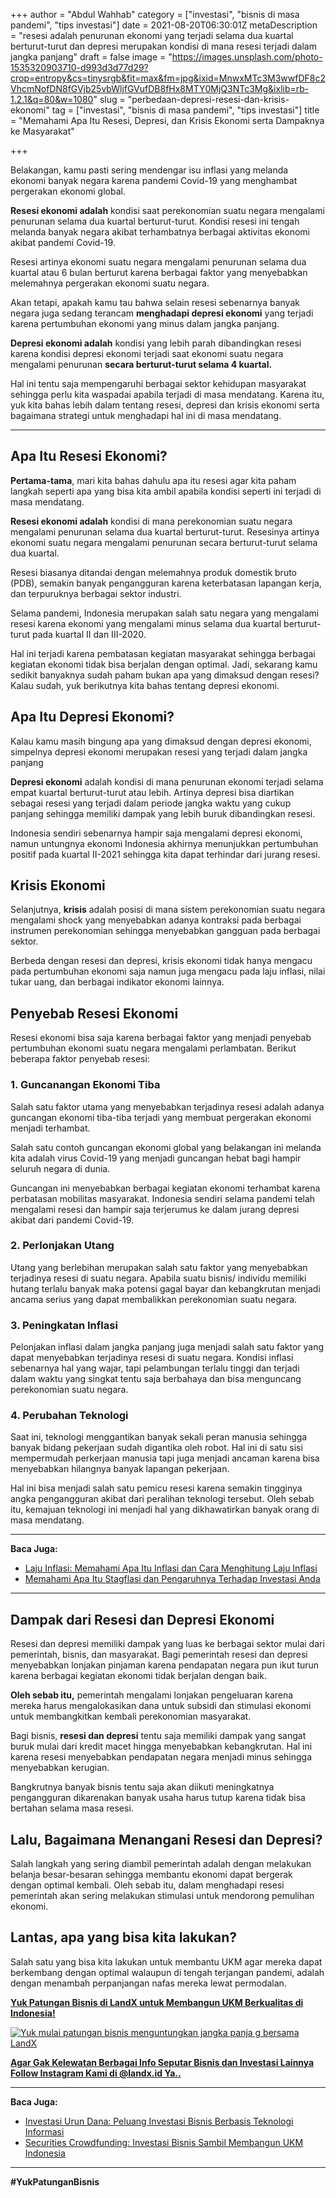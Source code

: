 +++
author = "Abdul Wahhab"
category = ["investasi", "bisnis di masa pandemi", "tips investasi"]
date = 2021-08-20T06:30:01Z
metaDescription = "resesi adalah penurunan ekonomi yang terjadi selama dua kuartal berturut-turut dan depresi merupakan kondisi di mana resesi terjadi dalam jangka panjang"
draft = false
image = "https://images.unsplash.com/photo-1535320903710-d993d3d77d29?crop=entropy&cs=tinysrgb&fit=max&fm=jpg&ixid=MnwxMTc3M3wwfDF8c2VhcmNofDN8fGVjb25vbWljfGVufDB8fHx8MTY0MjQ3NTc3Mg&ixlib=rb-1.2.1&q=80&w=1080"
slug = "perbedaan-depresi-resesi-dan-krisis-ekonomi"
tag = ["investasi", "bisnis di masa pandemi", "tips investasi"]
title = "Memahami Apa Itu Resesi, Depresi, dan Krisis Ekonomi serta Dampaknya ke Masyarakat"

+++


Belakangan, kamu pasti sering mendengar isu inflasi  yang melanda ekonomi banyak negara karena pandemi Covid-19 yang menghambat pergerakan ekonomi global.

**Resesi ekonomi adalah** kondisi saat perekonomian suatu negara mengalami penurunan selama dua kuartal berturut-turut. Kondisi resesi ini tengah melanda banyak negara akibat terhambatnya berbagai aktivitas ekonomi akibat pandemi Covid-19.

Resesi artinya ekonomi suatu negara mengalami penurunan selama dua kuartal atau 6 bulan berturut karena berbagai faktor yang menyebabkan melemahnya pergerakan ekonomi suatu negara.

Akan tetapi, apakah kamu tau bahwa selain resesi sebenarnya banyak negara juga sedang terancam **menghadapi depresi ekonomi** yang terjadi karena pertumbuhan ekonomi yang minus dalam jangka panjang.

**Depresi ekonomi adalah** kondisi yang lebih parah dibandingkan resesi karena kondisi depresi ekonomi terjadi saat ekonomi suatu negara mengalami penurunan **secara berturut-turut selama 4 kuartal.**

Hal ini tentu saja mempengaruhi berbagai sektor kehidupan masyarakat sehingga perlu kita waspadai apabila terjadi di masa mendatang. Karena itu, yuk kita bahas lebih dalam tentang resesi, depresi dan krisis ekonomi serta bagaimana strategi untuk menghadapi hal ini di masa mendatang.

---

## Apa Itu Resesi Ekonomi?

**Pertama-tama**, mari kita bahas dahulu apa itu resesi agar kita paham langkah seperti apa yang bisa kita ambil apabila kondisi seperti ini terjadi di masa mendatang.

**Resesi ekonomi adalah** kondisi di mana perekonomian suatu negara mengalami penurunan selama dua kuartal berturut-turut. Resesinya artinya ekonomi suatu negara mengalami penurunan secara berturut-turut selama dua kuartal.

Resesi biasanya ditandai dengan melemahnya produk domestik bruto (PDB), semakin banyak pengangguran karena keterbatasan lapangan kerja, dan terpuruknya berbagai sektor industri.

Selama pandemi, Indonesia merupakan salah satu negara yang mengalami resesi karena ekonomi yang mengalami minus selama dua kuartal berturut-turut pada kuartal II dan III-2020.

Hal ini terjadi karena pembatasan kegiatan masyarakat sehingga berbagai kegiatan ekonomi tidak bisa berjalan dengan optimal. Jadi, sekarang kamu sedikit banyaknya sudah paham bukan apa yang dimaksud dengan resesi? Kalau sudah, yuk berikutnya kita bahas tentang depresi ekonomi.

## Apa Itu Depresi Ekonomi?

Kalau kamu masih bingung apa yang dimaksud dengan depresi ekonomi, simpelnya depresi ekonomi merupakan resesi yang terjadi dalam jangka panjang

**Depresi ekonomi** adalah kondisi di mana penurunan ekonomi terjadi selama empat kuartal berturut-turut atau lebih. Artinya depresi bisa diartikan sebagai resesi yang terjadi dalam periode jangka waktu yang cukup panjang sehingga memiliki dampak yang lebih buruk dibandingkan resesi.

Indonesia sendiri sebenarnya hampir saja mengalami depresi ekonomi, namun untungnya ekonomi Indonesia akhirnya menunjukkan pertumbuhan positif pada kuartal II-2021 sehingga kita dapat terhindar dari jurang resesi.

## Krisis Ekonomi

Selanjutnya, **krisis** adalah posisi di mana sistem perekonomian suatu negara mengalami shock yang menyebabkan adanya kontraksi pada berbagai instrumen perekonomian sehingga menyebabkan gangguan pada berbagai sektor.

Berbeda dengan resesi dan depresi, krisis ekonomi tidak hanya mengacu pada pertumbuhan ekonomi saja namun juga mengacu pada laju inflasi, nilai tukar uang, dan berbagai indikator ekonomi lainnya.

## Penyebab Resesi Ekonomi

Resesi ekonomi bisa saja karena berbagai faktor yang menjadi penyebab pertumbuhan ekonomi suatu negara mengalami perlambatan. Berikut beberapa faktor penyebab resesi:

### 1. Guncanangan Ekonomi Tiba

Salah satu faktor utama yang menyebabkan terjadinya resesi adalah adanya guncangan ekonomi tiba-tiba terjadi yang membuat pergerakan ekonomi menjadi terhambat.

Salah satu contoh guncangan ekonomi global yang belakangan ini melanda kita adalah virus Covid-19 yang menjadi guncangan hebat bagi hampir seluruh negara di dunia.

Guncangan ini menyebabkan berbagai kegiatan ekonomi terhambat karena perbatasan mobilitas masyarakat. Indonesia sendiri selama pandemi telah mengalami resesi dan hampir saja terjerumus ke dalam jurang depresi akibat dari pandemi Covid-19.

### 2. Perlonjakan Utang

Utang yang berlebihan merupakan salah satu faktor yang menyebabkan terjadinya resesi di suatu negara. Apabila suatu bisnis/ individu memiliki hutang terlalu banyak maka potensi gagal bayar dan kebangkrutan menjadi ancama serius yang dapat membalikkan perekonomian suatu negara.

### 3. Peningkatan Inflasi

Pelonjakan inflasi dalam jangka panjang juga menjadi salah satu faktor yang dapat menyebabkan terjadinya resesi di suatu negara. Kondisi inflasi sebenarnya hal yang wajar, tapi pelambungan terlalu tinggi dan terjadi dalam waktu yang singkat tentu saja berbahaya dan bisa menguncang perekonomian suatu negara.

### 4. Perubahan Teknologi

Saat ini, teknologi menggantikan banyak sekali peran manusia sehingga banyak bidang pekerjaan sudah digantika oleh robot. Hal ini di satu sisi mempermudah perkerjaan manusia tapi juga menjadi ancaman karena bisa menyebabkan hilangnya banyak lapangan pekerjaan.

Hal ini bisa menjadi salah satu pemicu resesi karena semakin tingginya angka pengangguran akibat dari peralihan teknologi tersebut. Oleh sebab itu, kemajuan teknologi ini menjadi hal yang dikhawatirkan banyak orang di masa mendatang.

---

**Baca Juga:**

* [Laju Inflasi: Memahami Apa Itu Inflasi dan Cara Menghitung Laju Inflasi](https://landx.id/blog/laju-inflasi-adalah/)
* [Memahami Apa Itu Stagflasi dan Pengaruhnya Terhadap Investasi Anda](https://landx.id/blog/apa-itu-stagflasi-dan-bagaimana-dampaknya-terhadap-investasi-di-indonesia/)

---

## Dampak dari Resesi dan Depresi Ekonomi

Resesi dan depresi memiliki dampak yang luas ke berbagai sektor mulai dari pemerintah, bisnis, dan masyarakat. Bagi pemerintah resesi dan depresi menyebabkan lonjakan pinjaman karena pendapatan negara pun ikut turun karena berbagai kegiatan ekonomi tidak berjalan dengan baik.

**Oleh sebab itu,** pemerintah mengalami lonjakan pengeluaran karena mereka harus mengalokasikan dana untuk subsidi dan stimulasi ekonomi untuk membangkitkan kembali perekonomian masyarakat.

Bagi bisnis, **resesi dan depresi** tentu saja memiliki dampak yang sangat buruk mulai dari kredit macet hingga menyebabkan kebangkrutan. Hal ini karena resesi menyebabkan pendapatan negara menjadi minus sehingga menyebabkan kerugian.

Bangkrutnya banyak bisnis tentu saja akan diikuti meningkatnya pengangguran dikarenakan banyak usaha harus tutup karena tidak bisa bertahan selama masa resesi.

## Lalu, Bagaimana Menangani Resesi dan Depresi?

Salah langkah yang sering diambil pemerintah adalah dengan melakukan belanja besar-besaran sehingga membantu ekonomi dapat bergerak dengan optimal kembali. Oleh sebab itu, dalam menghadapi resesi pemerintah akan sering melakukan stimulasi untuk mendorong pemulihan ekonomi.

## Lantas, apa yang bisa kita lakukan?

Salah satu yang bisa kita lakukan untuk membantu UKM agar mereka dapat berkembang dengan optimal walaupun di tengah terjangan pandemi, adalah dengan menambah perpanjangan nafas mereka lewat permodalan.

**[Yuk Patungan Bisnis di LandX untuk Membangun UKM Berkualitas di Indonesia!](https://landx.id/project/?utm_source=Blog&utm_medium=organic+keyword&utm_campaign=blog&utm_id=Blog)**

[![Yuk mulai patungan bisnis menguntungkan jangka panja g bersama LandX](https://accountgram-production.sfo2.cdn.digitaloceanspaces.com/landx_ghost/2021/09/Equity-Crowdfunding-di-Indonesia-1--3.png)](https://landx.id/project/utm_source=Blog&utm_medium=organic+keyword&utm_campaign=blog&utm_id=Blog)

[**Agar Gak Kelewatan Berbagai Info Seputar Bisnis dan Investasi Lainnya Follow Instagram Kami di @landx.id Ya..**](https://instagram.com/landx.id?utm_medium=copy_link)

---

**Baca Juga:**

* [Investasi Urun Dana: Peluang Investasi Bisnis Berbasis Teknologi Informasi](https://landx.id/blog/investasi-melalui-urun-dana/)
* [Securities Crowdfunding: Investasi Bisnis Sambil Membangun UKM Indonesia](https://landx.id/blog/investasi-umkm-melalui-securities-crowdfunding/)

---

**#YukPatunganBisnis**

